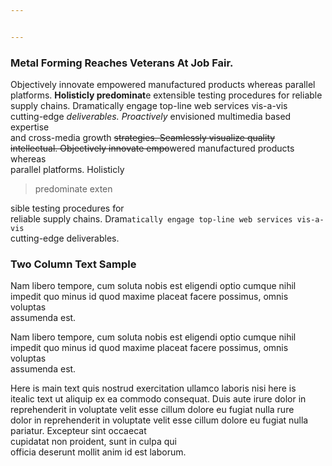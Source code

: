 ```yaml
---


---
```


<h3 id="metal-forming-reaches-veterans-at-job-fair.">Metal Forming Reaches Veterans At Job Fair.</h3>
<p>Objectively innovate empowered manufactured products whereas parallel<br>
platforms. <strong>Holisticly predominat</strong>e extensible testing procedures for reliable<br>
supply chains. Dramatically engage top-line web services vis-a-vis<br>
cutting-edge <em>deliverables. Proactively</em> envisioned multimedia based expertise<br>
and cross-media growth <s>strategies. Seamlessly visualize quality<br>
intellectual. Objectively innovate empo</s>wered manufactured products whereas<br>
parallel platforms. Holisticly</p>
<blockquote>
<p>predominate exten</p>
</blockquote>
<p>sible testing procedures for<br>
reliable supply chains. Dram<code>atically engage top-line web services vis-a-vis</code><br>
cutting-edge deliverables.</p>
<h3 id="two-column-text-sample">Two Column Text Sample</h3>
<p>Nam libero tempore, cum soluta nobis est eligendi optio cumque nihil<br>
impedit quo minus id quod maxime placeat facere possimus, omnis voluptas<br>
assumenda est.</p>
<p>Nam libero tempore, cum soluta nobis est eligendi optio cumque nihil<br>
impedit quo minus id quod maxime placeat facere possimus, omnis voluptas<br>
assumenda est.</p>
<p>Here is main text quis nostrud exercitation ullamco laboris nisi here is<br>
itealic text ut aliquip ex ea commodo consequat. Duis aute irure dolor in<br>
reprehenderit in voluptate velit esse cillum dolore eu fugiat nulla rure<br>
dolor in reprehenderit in voluptate velit esse cillum dolore eu fugiat nulla<br>
pariatur. Excepteur sint occaecat<br>
cupidatat non proident, sunt in culpa qui<br>
officia deserunt mollit anim id est laborum.</p>

